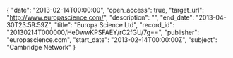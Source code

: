 {
  "date": "2013-02-14T00:00:00", 
  "open_access": true, 
  "target_url": "http://www.europascience.com/", 
  "description": "", 
  "end_date": "2013-04-30T23:59:59Z", 
  "title": "Europa Science Ltd", 
  "record_id": "20130214T000000/HeDwwKPSFAEY/rC2fGU/7g==", 
  "publisher": "europascience.com", 
  "start_date": "2013-02-14T00:00:00Z", 
  "subject": "Cambridge Network"
}

